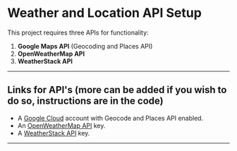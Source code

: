 # Weather and Location API Setup  

This project requires three APIs for functionality:  

1. **Google Maps API** (Geocoding and Places API)  
2. **OpenWeatherMap API**  
3. **WeatherStack API**  

---

## Links for API's (more can be added if you wish to do so, instructions are in the code)

- A [Google Cloud](https://console.cloud.google.com/google/maps-apis/api-list?project=artful-fastness-441116-n9) account with Geocode and Places API enabled.  
- An [OpenWeatherMap API](https://openweathermap.org/price#weather) key.  
- A [WeatherStack API](https://weatherstack.com) key.  

---
